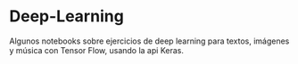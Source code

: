 # Deep-Learning
Algunos notebooks sobre ejercicios de deep learning para textos, imágenes y música con Tensor Flow, usando la api Keras.

